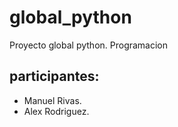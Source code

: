 # global_python
Proyecto global python. Programacion

## participantes:
- Manuel Rivas.
- Alex Rodriguez.
